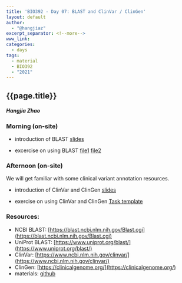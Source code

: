 ```yaml
---
title: 'BIO392 - Day 07: BLAST and ClinVar / ClinGen'
layout: default
author:
  - "@hangjiaz"
excerpt_separator: <!--more-->
www_link:
categories:
  - days
tags:
  - material
  - BIO392
  - "2021"
---
```


## {{page.title}}
##### Hangjia Zhao

### Morning (on-site)

* introduction of BLAST [slides](/UZH-BIO392/course-material/2021/2021-09-30-day-07/2021-09-30-BIO392-blast.pdf)

* excercise on using BLAST [file1](/UZH-BIO392/course-material/2021/2021-09-30-day-07/unknown_nucleotide.fa)  [file2](/UZH-BIO392/course-material/2021/2021-09-30-day-07/unknown_protein.fa) 


### Afternoon (on-site)

We will get familiar with some clinical variant annotation resources.

* introduction of ClinVar and ClinGen [slides](/UZH-BIO392/course-material/2021/2021-09-30-day-07/2021-09-30-BIO392-clinvar_clingen.pdf)

* exercise on using ClinVar and ClinGen [Task template](/UZH-BIO392/course-material/2021/2021-09-30-day-07/task-template.md)


<!--more-->

### Resources:

* NCBI BLAST: [https://blast.ncbi.nlm.nih.gov/Blast.cgi](https://blast.ncbi.nlm.nih.gov/Blast.cgi)
* UniProt BLAST: [https://www.uniprot.org/blast/](https://www.uniprot.org/blast/)
* ClinVar: [https://www.ncbi.nlm.nih.gov/clinvar/](https://www.ncbi.nlm.nih.gov/clinvar/)
* ClinGen: [https://clinicalgenome.org/](https://clinicalgenome.org/)
* materials: [github](https://github.com/compbiozurich/UZH-BIO392/tree/master/course-material/2021/2021-09-30-day-07)
